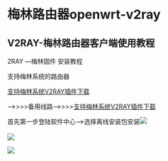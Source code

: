 # 梅林路由器openwrt-v2ray

## V2RAY-梅林路由器客户端使用教程

2RAY —梅林固件 安装教程

支持梅林系统的路由器

[支持梅林系统V2RAY插件下载](http://jc.muyiyun.top:276/v2ray.tar.gz)

—–>>>>备用线路—>>>>[支持梅林系统V2RAY插件下载](http://34.96.136.54/v2ray.tar.gz)

首先第一步登陆软件中心—>选择离线安装包安装![](https://www.shenlejiang.xyz/wp-content/uploads/2020/04/merlin-software-center-v2ray-1.png)\
\
![](https://www.shenlejiang.xyz/wp-content/uploads/2020/04/merlin-install-v2ray.png)

![](https://www.shenlejiang.xyz/wp-content/uploads/2020/04/merlin-v2ray-project-v-config.png)
